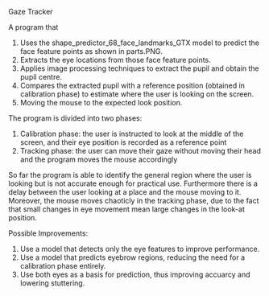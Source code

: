 Gaze Tracker

A program that 
1. Uses the shape_predictor_68_face_landmarks_GTX model to predict the face feature points as shown in parts.PNG.
2. Extracts the eye locations from those face feature points.
3. Applies image processing techniques to extract the pupil and obtain the pupil centre.
4. Compares the extracted pupil with a reference position (obtained in calibration phase) to estimate where the user is looking on the screen.
5. Moving the mouse to the expected look position.

The program is divided into two phases:
1. Calibration phase: the user is instructed to look at the middle of the screen, and their eye position is recorded as a reference point
2. Tracking phase: the user can move their gaze without moving their head and the program moves the mouse accordingly

So far the program is able to identify the general region where the user is looking but is not accurate enough for practical use. 
Furthermore there is a delay between the user looking at a place and the mouse moving to it.
Moreover, the mouse moves chaoticly in the tracking phase, due to the fact that small changes in eye movement mean large changes in the look-at position.

Possible Improvements:
1. Use a model that detects only the eye features to improve performance.
2. Use a model that predicts eyebrow regions, reducing the need for a calibration phase entirely.
3. Use both eyes as a basis for prediction, thus improving accuarcy and lowering stuttering.
